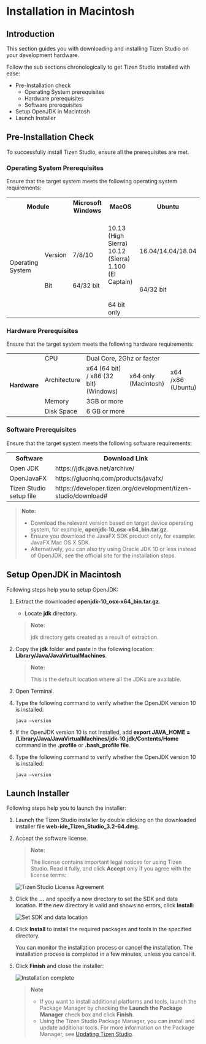 # Installation in Macintosh

## Introduction
This section guides you with downloading and installing Tizen Studio on your development hardware. 

Follow the sub sections chronologically to get Tizen Studio installed with ease:

- Pre-Installation check
  - Operating System prerequisites
  - Hardware prerequisites
  - Software prerequisites
- Setup OpenJDK in Macintosh
- Launch Installer
<!--- Troubleshooting 
- Uninstalling-->

## Pre-Installation Check
To successfully install Tizen Studio, ensure all the prerequisites are met.

### Operating System Prerequisites
Ensure that the target system meets the following operating system requirements:
<table>
  <tr>
    <th colspan="2">Module </th>
    <th>Microsoft Windows</th>
    <th>MacOS</th>
    <th>Ubuntu</th>
  </tr>
  <tr>
    <td>Operating System<br></td>
    <td><br>Version <br><br><br><br>Bit</td>
    <td><br>7/8/10<br><br><br><br>64/32 bit</td>
    <td><br>10.13 (High Sierra)<br>10.12 (Sierra)<br>1.100 (El Captain)<br><br><br>64 bit only</td>
    <td><br>16.04/14.04/18.04<br><br><br><br><br>64/32 bit</td>
  </tr>
</table>

### Hardware Prerequisites
Ensure that the target system meets the following hardware requirements: 
<table>
  <tr>
    <th rowspan="4">Hardware </th>
    <td>CPU</td>
    <td colspan="3">Dual Core, 2Ghz or faster</td>
  </tr>
  <tr>
    <td>Architecture</td>
    <td>x64 (64 bit) / x86 (32 bit)<br>(Windows)</td>
    <td>x64 only<br>(Macintosh) </td>
    <td>x64 /x86 <br>(Ubuntu)<br></td>
  </tr>
  <tr>
    <td>Memory</td>
    <td colspan="3">3GB or more </td>
  </tr>
  <tr>
    <td>Disk Space</td>
    <td colspan="3">6 GB or more </td>
  </tr>
</table>


### Software Prerequisites
Ensure that the target system meets the following software requirements: 
<table>
  <tr>
    <th>Software</th>
    <th>Download Link </th>
  </tr>
  <tr>
    <td>Open JDK</td>
    <td>https://jdk.java.net/archive/</td>
  </tr>
  <tr>
    <td>OpenJavaFX</td>
    <td>https://gluonhq.com/products/javafx/</td>
  </tr>
  <tr>
    <td>Tizen Studio setup file</td>
    <td>https://developer.tizen.org/development/tizen-studio/download#</td>
  </tr>
</table>


> **Note:**
>
> - Download the relevant version based on target device operating system, for example, **openjdk-10_osx-x64_bin.tar.gz**. 
> - Ensure you download the JavaFX <OS> SDK product only, for example: JavaFX Mac OS X SDK.	
> - Alternatively, you can also try using Oracle JDK 10 or less instead of OpenJDK, see the official site for the installation steps.

## Setup OpenJDK in Macintosh

Following steps help you to setup OpenJDK: 

1. Extract the downloaded **openjdk-10_osx-x64_bin.tar.gz**.
   - Locate **jdk** directory.
   > **Note:**
   >
   >  jdk directory gets created as a result of extraction. 
   
2. Copy the **jdk** folder and paste in the following location:
     **Library/Java/JavaVirtualMachines**. 
    > **Note:**
    >
    >  This is the default location where all the JDKs are available.
	
3. Open Terminal.
4. Type the following command to verify whether the OpenJDK version 10 is installed:

    `java –version`
5. If the OpenJDK version 10 is not installed, add **export JAVA_HOME =
/Library/Java/JavaVirtualMachines/jdk-10.jdk/Contents/Home** command in the **.profile** or
**.bash_profile file**.
6. Type the following command to verify whether the OpenJDK version 10 is installed:

   `java –version`

## Launch Installer
 
 Following steps help you to launch the installer:

1. Launch the Tizen Studio installer by double clicking on the downloaded installer file **web-ide_Tizen_Studio_3.2-64.dmg**.

2. Accept the software license.

   > **Note:**
   >
   >  The license contains important legal notices for using Tizen Studio. Read it fully, and click **Accept** only if you agree with the license terms:

   ![Tizen Studio License Agreement](./media/install_sdk_license.png)

3. Click the **...** and specify a new directory to set the SDK and data location. If the new directory is valid and shows no errors, click **Install**:

   ![Set SDK and data location](./media/install_sdk_directory.png)

4. Click **Install** to install the required packages and tools in the specified directory.

   You can monitor the installation process or cancel the installation. The installation process is completed in a few minutes, unless you cancel it.

5. Click **Finish** and close the installer:


   ![Installation complete](./media/migration_finish_instal.png)

   > **Note**
   >
   > - If you want to install additional platforms and tools, launch the Package Manager by checking the **Launch the Package Manager** check box and click **Finish**.
   > - Using the Tizen Studio Package Manager, you can install and update additional tools. For more information on the Package Manager, see [Updating Tizen Studio](./update-sdk.md).